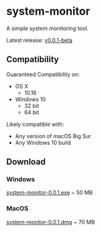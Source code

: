 # system-monitor
A simple system monitoring tool. 

Latest release: <a href="https://github.com/itsisaac19/system-monitor/releases/tag/v0.0.1-beta">v0.0.1-beta</a>

## Compatibility

Guaranteed Compatibility on:
 - OS X   
   - 10.16
 - Windows 10
   - 32 bit
   - 64 bit

Likely compatible with:
 - Any version of macOS Big Sur
 - Any Windows 10 build
 
## Download

### Windows 

<a href="https://github.com/itsisaac19/system-monitor/releases/download/v1.0.2-alpha/system-monitor.Setup.1.0.2.exe">system-monitor-0.0.1.exe</a> ~ 50 MB

### MacOS  

<a href="https://github.com/itsisaac19/system-monitor/releases/download/v0.0.1-beta/system-monitor-0.0.1.dmg">system-monitor-0.0.1.dmg</a> ~ 70 MB
